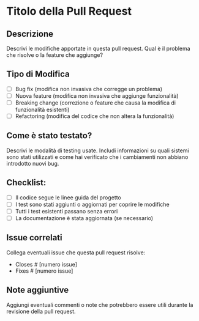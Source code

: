 # Titolo della Pull Request

## Descrizione
Descrivi le modifiche apportate in questa pull request. Qual è il problema che risolve o la feature che aggiunge?

## Tipo di Modifica
- [ ] Bug fix (modifica non invasiva che corregge un problema)
- [ ] Nuova feature (modifica non invasiva che aggiunge funzionalità)
- [ ] Breaking change (correzione o feature che causa la modifica di funzionalità esistenti)
- [ ] Refactoring (modifica del codice che non altera la funzionalità)

## Come è stato testato?
Descrivi le modalità di testing usate. Includi informazioni su quali sistemi sono stati utilizzati e come hai verificato che i cambiamenti non abbiano introdotto nuovi bug.

## Checklist:
- [ ] Il codice segue le linee guida del progetto
- [ ] I test sono stati aggiunti o aggiornati per coprire le modifiche
- [ ] Tutti i test esistenti passano senza errori
- [ ] La documentazione è stata aggiornata (se necessario)

## Issue correlati
Collega eventuali issue che questa pull request risolve:
- Closes # [numero issue]
- Fixes # [numero issue]

## Note aggiuntive
Aggiungi eventuali commenti o note che potrebbero essere utili durante la revisione della pull request.
